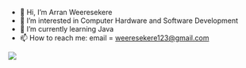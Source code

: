 - 👋 Hi, I’m Arran Weeresekere
- 👀 I’m interested in Computer Hardware and Software Development
- 🌱 I’m currently learning Java
- 📫 How to reach me: email = weeresekere123@gmail.com

<img src = "https://media0.giphy.com/media/dlMIwDQAxXn1K/giphy.gif?cid=ecf05e47n4i9if3bt462prb14mkejhugtzsjfx1gcevkze00&rid=giphy.gif&ct=g"/>
<!---
ArranW123/ArranW123 is a ✨ special ✨ repository because its `README.md` (this file) appears on your GitHub profile.
You can click the Preview link to take a look at your changes.
--->
